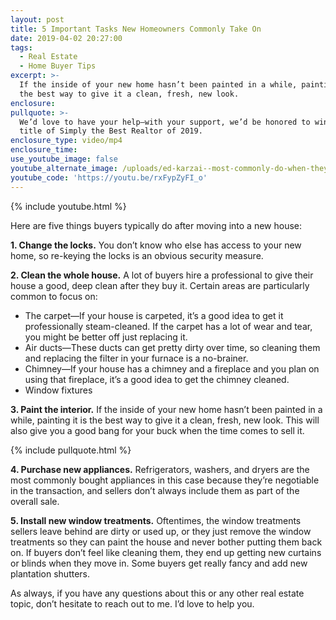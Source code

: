 ```yaml
---
layout: post
title: 5 Important Tasks New Homeowners Commonly Take On
date: 2019-04-02 20:27:00
tags:
  - Real Estate
  - Home Buyer Tips
excerpt: >-
  If the inside of your new home hasn’t been painted in a while, painting it is
  the best way to give it a clean, fresh, new look.
enclosure:
pullquote: >-
  We’d love to have your help—with your support, we’d be honored to win the
  title of Simply the Best Realtor of 2019.
enclosure_type: video/mp4
enclosure_time:
use_youtube_image: false
youtube_alternate_image: /uploads/ed-karzai--most-commonly-do-when-they-move-in-youtube.jpg
youtube_code: 'https://youtu.be/rxFypZyFI_o'
---
```


{% include youtube.html %}

Here are five things buyers typically do after moving into a new house:

**1. Change the locks.** You don’t know who else has access to your new home, so re-keying the locks is an obvious security measure.&nbsp;

**2. Clean the whole house.** A lot of buyers hire a professional to give their house a good, deep clean after they buy it. Certain areas are particularly common to focus on:

* The carpet—If your house is carpeted, it’s a good idea to get it professionally steam-cleaned. If the carpet has a lot of wear and tear, you might be better off just replacing it.&nbsp;
* Air ducts—These ducts can get pretty dirty over time, so cleaning them and replacing the filter in your furnace is a no-brainer. &nbsp;
* Chimney—If your house has a chimney and a fireplace and you plan on using that fireplace, it’s a good idea to get the chimney cleaned.&nbsp;
* Window fixtures

**3. Paint the interior.** If the inside of your new home hasn’t been painted in a while, painting it is the best way to give it a clean, fresh, new look. This will also give you a good bang for your buck when the time comes to sell it.

{% include pullquote.html %}

**4. Purchase new appliances.** Refrigerators, washers, and dryers are the most commonly bought appliances in this case because they’re negotiable in the transaction, and sellers don’t always include them as part of the overall sale.&nbsp;

**5. Install new window treatments.** Oftentimes, the window treatments sellers leave behind are dirty or used up, or they just remove the window treatments so they can paint the house and never bother putting them back on. If buyers don’t feel like cleaning them, they end up getting new curtains or blinds when they move in. Some buyers get really fancy and add new plantation shutters.&nbsp;

As always, if you have any questions about this or any other real estate topic, don’t hesitate to reach out to me. I’d love to help you.<br>&nbsp;